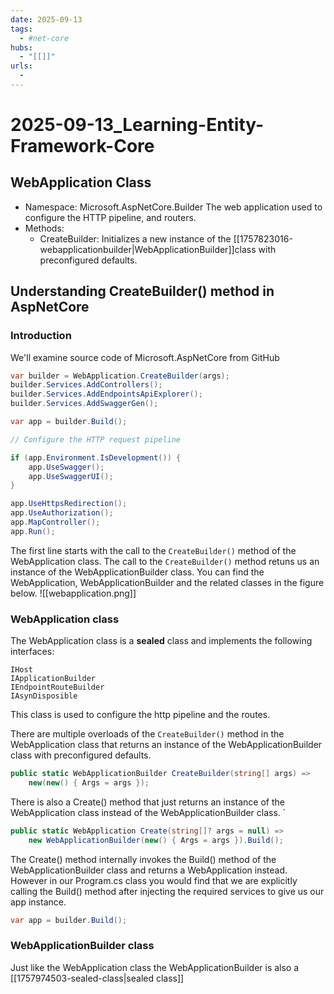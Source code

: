 ```yaml
---
date: 2025-09-13
tags:
  - #net-core
hubs:
  - "[[]]"
urls:
  -
---
```

# 2025-09-13_Learning-Entity-Framework-Core

## WebApplication Class
- Namespace: Microsoft.AspNetCore.Builder
The web application used to configure the HTTP pipeline, and routers.
- Methods:
  - CreateBuilder: Initializes a new instance of the [[1757823016-webapplicationbuilder|WebApplicationBuilder]]class with preconfigured defaults.

## Understanding CreateBuilder() method in AspNetCore

### Introduction
We'll examine source code of Microsoft.AspNetCore from GitHub

```cs
var builder = WebApplication.CreateBuilder(args);
builder.Services.AddControllers();
builder.Services.AddEndpointsApiExplorer();
builder.Services.AddSwaggerGen();

var app = builder.Build();

// Configure the HTTP request pipeline

if (app.Environment.IsDevelopment()) {
    app.UseSwagger();
    app.UseSwaggerUI();
}

app.UseHttpsRedirection();
app.UseAuthorization();
app.MapController();
app.Run();
```

The first line starts with the call to the `CreateBuilder()` method of the WebApplication class. The call to the `CreateBuilder()` method retuns us an instance of the WebApplicationBuilder class. You can find the WebApplication, WebApplicationBuilder and the related classes in the figure below.
![[webapplication.png]]

### WebApplication class
The WebApplication class is a __**sealed**__ class and implements the following interfaces:
```
IHost
IApplicationBuilder
IEndpointRouteBuilder
IAsynDisposible
```

This class is used to configure the http pipeline and the routes.

There are multiple overloads of the `CreateBuilder()` method in the WebApplication class that returns an instance of the WebApplicationBuilder class with preconfigured defaults.

```cs
public static WebApplicationBuilder CreateBuilder(string[] args) =>
    new(new() { Args = args });
```

There is also a Create() method that just returns an instance of the WebApplication class instead of the WebApplicationBuilder class.
`
```cs
public static WebApplication Create(string[]? args = null) =>
    new WebApplicationBuilder(new() { Args = args }).Build();
```

The Create() method internally invokes the Build() method of the WebApplicationBuilder class and returns a WebApplication instead. However in our Program.cs class you would find that we are explicitly calling the Build() method after injecting the required services to give us our app instance.

```cs
var app = builder.Build();
```


### WebApplicationBuilder class
Just like the WebApplication class the WebApplicationBuilder is also a [[1757974503-sealed-class|sealed class]] 
